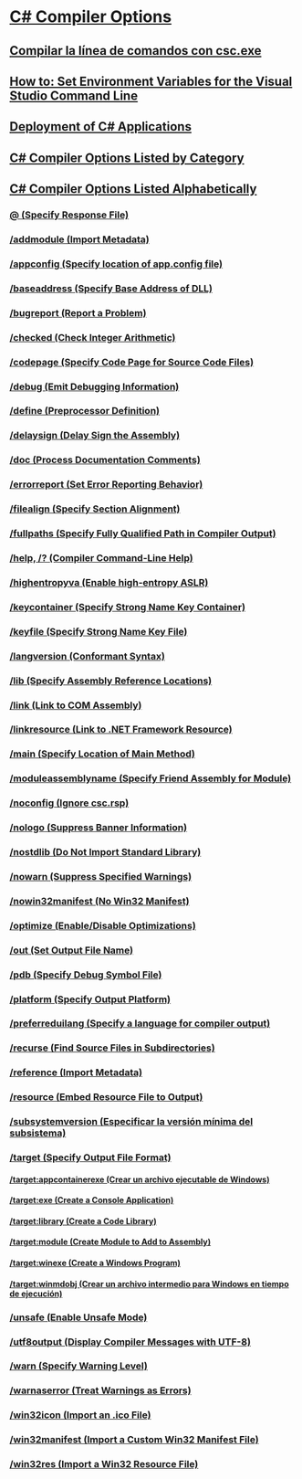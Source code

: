 # [C# Compiler Options](index.md)
## [Compilar la línea de comandos con csc.exe](command-line-building-with-csc-exe.md)
## [How to: Set Environment Variables for the Visual Studio Command Line](how-to-set-environment-variables-for-the-visual-studio-command-line.md)
## [Deployment of C# Applications](app-deployment.md)
## [C# Compiler Options Listed by Category](listed-by-category.md)
## [C# Compiler Options Listed Alphabetically](listed-alphabetically.md)
### [@ (Specify Response File)](response-file-compiler-option.md)
### [/addmodule (Import Metadata)](addmodule-compiler-option.md)
### [/appconfig (Specify location of app.config file)](appconfig-compiler-option.md)
### [/baseaddress (Specify Base Address of DLL)](baseaddress-compiler-option.md)
### [/bugreport (Report a Problem)](bugreport-compiler-option.md)
### [/checked (Check Integer Arithmetic)](checked-compiler-option.md)
### [/codepage (Specify Code Page for Source Code Files)](codepage-compiler-option.md)
### [/debug (Emit Debugging Information)](debug-compiler-option.md)
### [/define (Preprocessor Definition)](define-compiler-option.md)
### [/delaysign (Delay Sign the Assembly)](delaysign-compiler-option.md)
### [/doc (Process Documentation Comments)](doc-compiler-option.md)
### [/errorreport (Set Error Reporting Behavior)](errorreport-compiler-option.md)
### [/filealign (Specify Section Alignment)](filealign-compiler-option.md)
### [/fullpaths (Specify Fully Qualified Path in Compiler Output)](fullpaths-compiler-option.md)
### [/help, /? (Compiler Command-Line Help)](help-compiler-option.md)
### [/highentropyva (Enable high-entropy ASLR)](highentropyva-compiler-option.md)
### [/keycontainer (Specify Strong Name Key Container)](keycontainer-compiler-option.md)
### [/keyfile (Specify Strong Name Key File)](keyfile-compiler-option.md)
### [/langversion (Conformant Syntax)](langversion-compiler-option.md)
### [/lib (Specify Assembly Reference Locations)](lib-compiler-option.md)
### [/link (Link to COM Assembly)](link-compiler-option.md)
### [/linkresource (Link to .NET Framework Resource)](linkresource-compiler-option.md)
### [/main (Specify Location of Main Method)](main-compiler-option.md)
### [/moduleassemblyname (Specify Friend Assembly for Module)](moduleassemblyname-compiler-option.md)
### [/noconfig (Ignore csc.rsp)](noconfig-compiler-option.md)
### [/nologo (Suppress Banner Information)](nologo-compiler-option.md)
### [/nostdlib (Do Not Import Standard Library)](nostdlib-compiler-option.md)
### [/nowarn (Suppress Specified Warnings)](nowarn-compiler-option.md)
### [/nowin32manifest (No Win32 Manifest)](nowin32manifest-compiler-option.md)
### [/optimize (Enable/Disable Optimizations)](optimize-compiler-option.md)
### [/out (Set Output File Name)](out-compiler-option.md)
### [/pdb (Specify Debug Symbol File)](pdb-compiler-option.md)
### [/platform (Specify Output Platform)](platform-compiler-option.md)
### [/preferreduilang (Specify a language for compiler output)](preferreduilang-compiler-option.md)
### [/recurse (Find Source Files in Subdirectories)](recurse-compiler-option.md)
### [/reference (Import Metadata)](reference-compiler-option.md)
### [/resource (Embed Resource File to Output)](resource-compiler-option.md)
### [/subsystemversion (Especificar la versión mínima del subsistema)](subsystemversion-compiler-option.md)
### [/target (Specify Output File Format)](target-compiler-option.md)
#### [/target:appcontainerexe (Crear un archivo ejecutable de Windows)](target-appcontainerexe-compiler-option.md)
#### [/target:exe (Create a Console Application)](target-exe-compiler-option.md)
#### [/target:library (Create a Code Library)](target-library-compiler-option.md)
#### [/target:module (Create Module to Add to Assembly)](target-module-compiler-option.md)
#### [/target:winexe (Create a Windows Program)](target-winexe-compiler-option.md)
#### [/target:winmdobj (Crear un archivo intermedio para Windows en tiempo de ejecución)](target-winmdobj-compiler-option.md)
### [/unsafe (Enable Unsafe Mode)](unsafe-compiler-option.md)
### [/utf8output (Display Compiler Messages with UTF-8)](utf8output-compiler-option.md)
### [/warn (Specify Warning Level)](warn-compiler-option.md)
### [/warnaserror (Treat Warnings as Errors)](warnaserror-compiler-option.md)
### [/win32icon (Import an .ico File)](win32icon-compiler-option.md)
### [/win32manifest (Import a Custom Win32 Manifest File)](win32manifest-compiler-option.md)
### [/win32res (Import a Win32 Resource File)](win32res-compiler-option.md)
